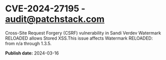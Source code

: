 # CVE-2024-27195 - audit@patchstack.com

Cross-Site Request Forgery (CSRF) vulnerability in Sandi Verdev Watermark RELOADED allows Stored XSS.This issue affects Watermark RELOADED: from n/a through 1.3.5.



**Publish date:** 2024-03-16
